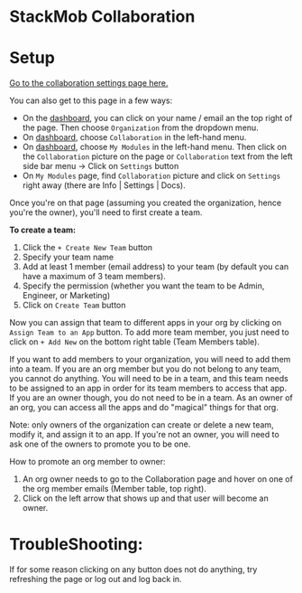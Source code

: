 StackMob Collaboration
=====================================

# Setup

[Go to the collaboration settings page here.](https://dashboard.stackmob.com/module/collaboration/settings)

You can also get to this page in a few ways:

* On the [dashboard](https://dashboard.stackmob.com), you can click on your name / email an the top right of the page. Then choose `Organization` from the dropdown menu.
* On [dashboard](https://dashboard.stackmob.com), choose `Collaboration` in the left-hand menu.
* On [dashboard](https://dashboard.stackmob.com), choose `My Modules` in the left-hand menu. Then click on the `Collaboration` picture on the page or `Collaboration` text from the left side bar menu -> Click on `Settings` button 
* On `My Modules` page, find `Collaboration` picture and click on `Settings` right away (there are Info | Settings | Docs).

Once you're on that page (assuming you created the organization, hence you're the owner), you'll need to first create a team.  

**To create a team:**

1. Click the `+ Create New Team` button
2. Specify your team name
3. Add at least 1 member (email address) to your team (by default you can have a maximum of 3 team members).
4. Specify the permission (whether you want the team to be Admin, Engineer, or Marketing) 
5. Click on `Create Team` button

Now you can assign that team to different apps in your org by clicking on `Assign Team to an App` button. 
To add more team member, you just need to click on `+ Add New` on the bottom right table (Team Members table).


If you want to add members to your organization, you will need to add them into a team. 
If you are an org member but you do not belong to any team, you cannot do anything. You will need to be in a team, and this team needs to be assigned to an app in order for its team members to access that app. 
If you are an owner though, you do not need to be in a team. As an owner of an org, you can access all the apps and do "magical" things for that org.

Note: only owners of the organization can create or delete a new team, modify it, and assign it to an app. If you're not an owner, you will need to ask one of the owners to promote you to be one.

How to promote an org member to owner:   
1. An org owner needs to go to the Collaboration page and hover on one of the org member emails (Member table, top right).   
2. Click on the left arrow that shows up and that user will become an owner.  


# TroubleShooting:

If for some reason clicking on any button does not do anything, try refreshing the page or log out and log back in.
